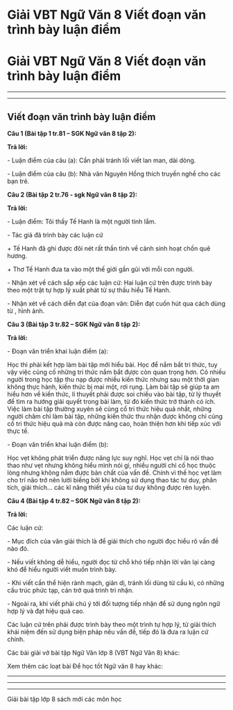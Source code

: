 # Giải VBT Ngữ Văn 8 Viết đoạn văn trình bày luận điểm

# Giải VBT Ngữ Văn 8 Viết đoạn văn trình bày luận điểm

* * *

* * *

## Viết đoạn văn trình bày luận điểm

**Câu 1 (Bài tập 1 tr.81 – SGK Ngữ văn 8 tập 2):**

**Trả lời:**

\- Luận điểm của câu (a): Cần phải tránh lối viết lan man, dài dòng. 

\- Luận điểm của câu (b): Nhà văn Nguyên Hồng thích truyền nghề cho các bạn trẻ. 

**Câu 2 (Bài tập 2 tr.76 - sgk Ngữ văn 8 tập 2):**

**Trả lời:**

\- Luận điểm: Tôi thấy Tế Hanh là một người tinh lắm. 

\- Tác giả đã trình bày các luận cứ 

\+ Tế Hanh đã ghi được đôi nét rất thần tình về cảnh sinh hoạt chốn quê hương. 

\+ Thơ Tế Hanh đưa ta vào một thế giới gần gũi với mỗi con người. 

\- Nhận xét về cách sắp xếp các luận cứ: Hai luận cứ trên được trình bày theo một trật tự hợp lý xuất phát từ sự thấu hiểu Tế Hanh. 

\- Nhận xét về cách diễn đạt của đoạn văn: Diễn đạt cuốn hút qua cách dùng từ , hình ảnh. 

**Câu 3 (Bài tập 3 tr.82 – SGK Ngữ văn 8 tập 2):**

**Trả lời:**

\- Đoạn văn triển khai luận điểm (a): 

Học thì phải kết hợp làm bài tập mới hiểu bài. Học để nắm bắt tri thức, tuy vậy việc củng cố những tri thức nắm bắt được còn quan trọng hơn. Có nhiều người trong học tập thu nạp được nhiều kiến thức nhưng sau một thời gian không thực hành, kiến thức bị mai một, rơi rụng. Làm bài tập sẽ giúp ta am hiểu hơn về kiến thức, lí thuyết phải được soi chiếu vào bài tập, từ lý thuyết để tìm ra hướng giải quyết trong bài làm, từ đó kiến thức trở thành có ích. Việc làm bài tập thường xuyên sẽ củng cố tri thức hiệu quả nhất, những người chăm chỉ làm bài tập, những kiến thức thu nhận được không chỉ củng cố tri thức hiệu quả mà còn được nâng cao, hoàn thiện hơn khi tiếp xúc với thực tế. 

\- Đoạn văn triển khai luận điểm (b): 

Học vẹt không phát triển được năng lực suy nghĩ. Học vẹt chỉ là nói thao thao như vẹt nhưng không hiểu mình nói gì, nhiều người chỉ cố học thuộc lòng nhưng không nắm được bản chất của vấn đề. Chính vì thế học vẹt làm cho trí não trở nên lười biếng bởi khi không sử dụng thao tác tư duy, phân tích, giải thích… các kĩ năng thiết yếu của tư duy không được rèn luyện. 

**Câu 4 (Bài tập 4 tr.82 – SGK Ngữ văn 8 tập 2):**

**Trả lời:**

Các luận cứ: 

\- Mục đích của văn giải thích là để giải thích cho người đọc hiểu rõ vấn đề nào đó. 

\- Nếu viết không dễ hiểu, người đọc từ chỗ khó tiếp nhận lời văn lại càng khó để hiểu người viết muốn trình bày. 

\- Khi viết cần thể hiện rành mạch, giản dị, tránh lối dùng từ cầu kì, có những cấu trúc phức tạp, cản trở quá trình tri nhận. 

\- Ngoài ra, khi viết phải chú ý tới đối tượng tiếp nhận để sử dụng ngôn ngữ hợp lý và đạt hiệu quả cao. 

Các luận cứ trên phải được trình bày theo một trình tự hợp lý, từ giải thích khái niệm đến sử dụng biện pháp nêu vấn đề, tiếp đó là đưa ra luận cứ chính. 

Các bài giải vở bài tập Ngữ Văn lớp 8 (VBT Ngữ Văn 8) khác:

Xem thêm các loạt bài Để học tốt Ngữ văn 8 hay khác:

* * *

* * *

* * *

Giải bài tập lớp 8 sách mới các môn học
